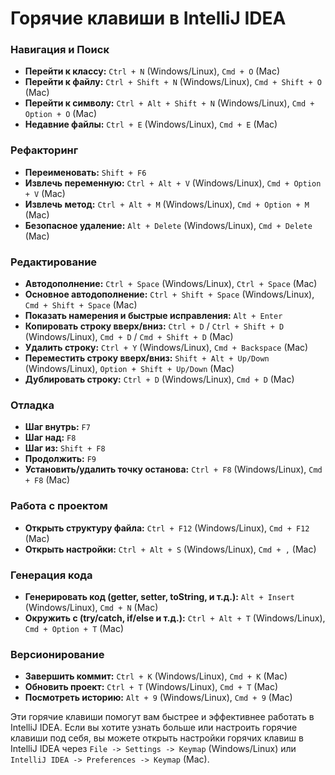 # Горячие клавиши в IntelliJ IDEA

### Навигация и Поиск

- **Перейти к классу:** `Ctrl + N` (Windows/Linux), `Cmd + O` (Mac)
- **Перейти к файлу:** `Ctrl + Shift + N` (Windows/Linux), `Cmd + Shift + O` (Mac)
- **Перейти к символу:** `Ctrl + Alt + Shift + N` (Windows/Linux), `Cmd + Option + O` (Mac)
- **Недавние файлы:** `Ctrl + E` (Windows/Linux), `Cmd + E` (Mac)

### Рефакторинг

- **Переименовать:** `Shift + F6`
- **Извлечь переменную:** `Ctrl + Alt + V` (Windows/Linux), `Cmd + Option + V` (Mac)
- **Извлечь метод:** `Ctrl + Alt + M` (Windows/Linux), `Cmd + Option + M` (Mac)
- **Безопасное удаление:** `Alt + Delete` (Windows/Linux), `Cmd + Delete` (Mac)

### Редактирование

- **Автодополнение:** `Ctrl + Space` (Windows/Linux), `Ctrl + Space` (Mac)
- **Основное автодополнение:** `Ctrl + Shift + Space` (Windows/Linux), `Cmd + Shift + Space` (Mac)
- **Показать намерения и быстрые исправления:** `Alt + Enter`
- **Копировать строку вверх/вниз:** `Ctrl + D` / `Ctrl + Shift + D` (Windows/Linux), `Cmd + D` / `Cmd + Shift + D` (Mac)
- **Удалить строку:** `Ctrl + Y` (Windows/Linux), `Cmd + Backspace` (Mac)
- **Переместить строку вверх/вниз:** `Shift + Alt + Up/Down` (Windows/Linux), `Option + Shift + Up/Down` (Mac)
- **Дублировать строку:** `Ctrl + D` (Windows/Linux), `Cmd + D` (Mac)

### Отладка

- **Шаг внутрь:** `F7`
- **Шаг над:** `F8`
- **Шаг из:** `Shift + F8`
- **Продолжить:** `F9`
- **Установить/удалить точку останова:** `Ctrl + F8` (Windows/Linux), `Cmd + F8` (Mac)

### Работа с проектом

- **Открыть структуру файла:** `Ctrl + F12` (Windows/Linux), `Cmd + F12` (Mac)
- **Открыть настройки:** `Ctrl + Alt + S` (Windows/Linux), `Cmd + ,` (Mac)

### Генерация кода

- **Генерировать код (getter, setter, toString, и т.д.):** `Alt + Insert` (Windows/Linux), `Cmd + N` (Mac)
- **Окружить с (try/catch, if/else и т.д.):** `Ctrl + Alt + T` (Windows/Linux), `Cmd + Option + T` (Mac)

### Версионирование

- **Завершить коммит:** `Ctrl + K` (Windows/Linux), `Cmd + K` (Mac)
- **Обновить проект:** `Ctrl + T` (Windows/Linux), `Cmd + T` (Mac)
- **Посмотреть историю:** `Alt + 9` (Windows/Linux), `Cmd + 9` (Mac)

Эти горячие клавиши помогут вам быстрее и эффективнее работать в IntelliJ IDEA. Если вы хотите узнать больше или настроить горячие клавиши под себя, вы можете открыть настройки горячих клавиш в IntelliJ IDEA через `File -> Settings -> Keymap` (Windows/Linux) или `IntelliJ IDEA -> Preferences -> Keymap` (Mac).
